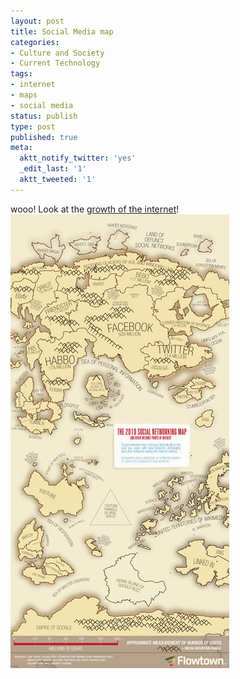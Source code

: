 ```yaml
---
layout: post
title: Social Media map
categories:
- Culture and Society
- Current Technology
tags:
- internet
- maps
- social media
status: publish
type: post
published: true
meta:
  aktt_notify_twitter: 'yes'
  _edit_last: '1'
  aktt_tweeted: '1'
---
```

wooo! Look at the [growth of the internet](http://mashable.com/2010/08/11/2010-social-networking-map/)! ![](/img/social-networks-map.jpg "social-networks-map")

